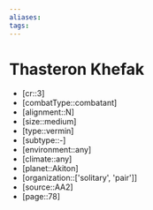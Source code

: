```yaml
---
aliases: 
tags: 
---
```


# Thasteron Khefak

- [cr::3]
- [combatType::combatant]
- [alignment::N]
- [size::medium]
- [type::vermin]
- [subtype::-]
- [environment::any]
- [climate::any]
- [planet::Akiton]
- [organization::['solitary', 'pair']]
- [source::AA2]
- [page::78]
